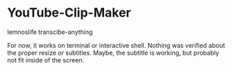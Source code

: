 # YouTube-Clip-Maker

lemnoslife
transcibe-anything

For now, it works on terminal or interactive shell. Nothing was verified about the proper resize or subtitles. Maybe, the subtitle is working, but probably not fit inside of the screen.
